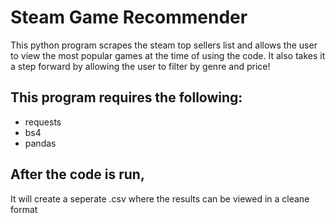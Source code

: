 # Steam Game Recommender
This python program scrapes the steam top sellers list and allows the user to view the most popular games at the time of using the code. It also takes it a step forward by allowing the user to filter by genre and price!

## This program requires the following:
- requests
- bs4
- pandas

## After the code is run,
It will create a seperate .csv where the results can be viewed in a cleane format